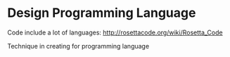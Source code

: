 # Design Programming Language
Code include a lot of languages: http://rosettacode.org/wiki/Rosetta_Code

Technique in creating for programming language
